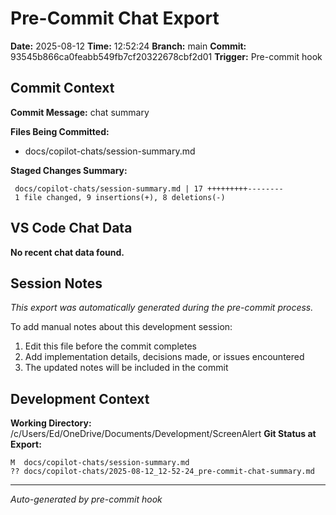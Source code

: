 # Pre-Commit Chat Export

**Date:** 2025-08-12
**Time:** 12:52:24
**Branch:** main
**Commit:** 93545b866ca0feabb549fb7cf20322678cbf2d01
**Trigger:** Pre-commit hook

## Commit Context

**Commit Message:** chat summary

**Files Being Committed:**
- docs/copilot-chats/session-summary.md

**Staged Changes Summary:**
```
 docs/copilot-chats/session-summary.md | 17 +++++++++--------
 1 file changed, 9 insertions(+), 8 deletions(-)
```

## VS Code Chat Data

**No recent chat data found.**


## Session Notes

*This export was automatically generated during the pre-commit process.*

To add manual notes about this development session:
1. Edit this file before the commit completes
2. Add implementation details, decisions made, or issues encountered
3. The updated notes will be included in the commit

## Development Context

**Working Directory:** /c/Users/Ed/OneDrive/Documents/Development/ScreenAlert
**Git Status at Export:**
```
M  docs/copilot-chats/session-summary.md
?? docs/copilot-chats/2025-08-12_12-52-24_pre-commit-chat-summary.md
```

---
*Auto-generated by pre-commit hook*
